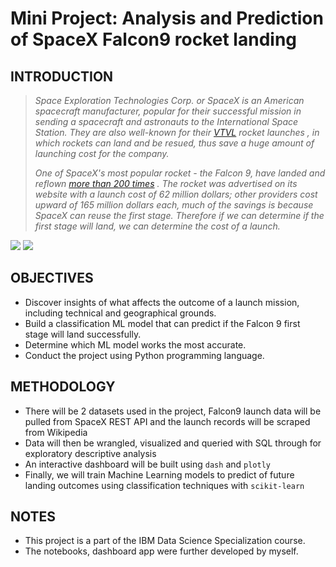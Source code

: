 # **Mini Project: Analysis and Prediction of SpaceX Falcon9 rocket landing**

## INTRODUCTION

> *Space Exploration Technologies Corp. or SpaceX is an American spacecraft manufacturer, popular for their successful mission in sending a spacecraft and astronauts to the International Space Station. They are also well-known for their [VTVL](https://en.wikipedia.org/wiki/VTVL) rocket launches , in which rockets can land and be resued, thus save a huge amount of launching cost for the company.*
>
> *One of SpaceX's most popular rocket - the Falcon 9, have landed and reflown [more than 200 times](https://en.wikipedia.org/wiki/List_of_Falcon_9_and_Falcon_Heavy_launches) . The rocket was advertised on its website with a launch cost of 62 million dollars; other providers cost upward of 165 million dollars each, much of the savings is because SpaceX can reuse the first stage. Therefore if we can determine if the first stage will land, we can determine the cost of a launch.*

![](https://cf-courses-data.s3.us.cloud-object-storage.appdomain.cloud/IBMDeveloperSkillsNetwork-DS0701EN-SkillsNetwork/lab_v2/images/landing_1.gif)
![](https://cf-courses-data.s3.us.cloud-object-storage.appdomain.cloud/IBMDeveloperSkillsNetwork-DS0701EN-SkillsNetwork/lab_v2/images/crash.gif)

## OBJECTIVES
- Discover insights of what affects the outcome of a launch mission, including technical and geographical grounds.
- Build a classification ML model that can predict if the Falcon 9 first stage will land successfully.
- Determine which ML model works the most accurate.
- Conduct the project using Python programming language.

## METHODOLOGY

- There will be 2 datasets used in the project, Falcon9 launch data will be pulled from SpaceX REST API and the launch records will be scraped from Wikipedia
- Data will then be wrangled, visualized and queried with SQL through for exploratory descriptive analysis
- An interactive dashboard will be built using `dash` and `plotly`
- Finally, we will train Machine Learning models to predict of future landing outcomes using classification techniques with `scikit-learn`

## NOTES
- This project is a part of the IBM Data Science Specialization course.
- The notebooks, dashboard app were further developed by myself.
